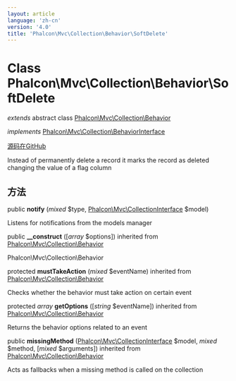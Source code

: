 ```yaml
---
layout: article
language: 'zh-cn'
version: '4.0'
title: 'Phalcon\Mvc\Collection\Behavior\SoftDelete'
---
```


# Class **Phalcon\Mvc\Collection\Behavior\SoftDelete**

*extends* abstract class [Phalcon\Mvc\Collection\Behavior](api/Phalcon_Mvc_Collection_Behavior)

*implements* [Phalcon\Mvc\Collection\BehaviorInterface](api/Phalcon_Mvc_Collection_BehaviorInterface)

<a href="https://github.com/phalcon/cphalcon/tree/v4.0.0/phalcon/mvc/collection/behavior/softdelete.zep" class="btn btn-default btn-sm">源码在GitHub</a>

Instead of permanently delete a record it marks the record as deleted changing the value of a flag column

## 方法

public **notify** (*mixed* $type, [Phalcon\Mvc\CollectionInterface](api/Phalcon_Mvc_CollectionInterface) $model)

Listens for notifications from the models manager

public **__construct** ([*array* $options]) inherited from [Phalcon\Mvc\Collection\Behavior](api/Phalcon_Mvc_Collection_Behavior)

Phalcon\Mvc\Collection\Behavior

protected **mustTakeAction** (*mixed* $eventName) inherited from [Phalcon\Mvc\Collection\Behavior](api/Phalcon_Mvc_Collection_Behavior)

Checks whether the behavior must take action on certain event

protected *array* **getOptions** ([*string* $eventName]) inherited from [Phalcon\Mvc\Collection\Behavior](api/Phalcon_Mvc_Collection_Behavior)

Returns the behavior options related to an event

public **missingMethod** ([Phalcon\Mvc\CollectionInterface](api/Phalcon_Mvc_CollectionInterface) $model, *mixed* $method, [*mixed* $arguments]) inherited from [Phalcon\Mvc\Collection\Behavior](api/Phalcon_Mvc_Collection_Behavior)

Acts as fallbacks when a missing method is called on the collection